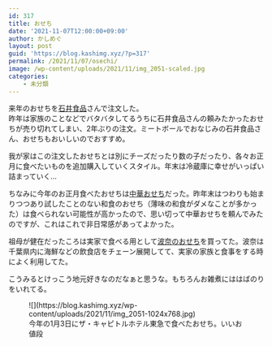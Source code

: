 ```yaml
---
id: 317
title: おせち
date: '2021-11-07T12:00:00+09:00'
author: かしめぐ
layout: post
guid: 'https://blog.kashimg.xyz/?p=317'
permalink: /2021/11/07/osechi/
image: /wp-content/uploads/2021/11/img_2051-scaled.jpg
categories:
    - 未分類
---
```


来年のおせちを[石井食品](https://shop.directishii.net/shop/pages/lp_osechi.aspx)さんで注文した。  
昨年は家族のことなどでバタバタしてるうちに石井食品さんの頼みたかったおせちが売り切れてしまい、2年ぶりの注文。ミートボールでおなじみの石井食品さん、おせちもおいしいのでおすすめ。

我が家はこの注文したおせちとは別にチーズだったり数の子だったり、各々お正月に食べたいものを追加購入していくスタイル。年末は冷蔵庫に幸せがいっぱい詰まっていく…

ちなみに今年のお正月食べたおせちは[中華おせち](https://www.takashimaya.co.jp/shopping/product.html?p_cd=0002002762&sub_cd=001)だった。昨年末はつわりも始まりつつあり試したことのない和食のおせち（薄味の和食がダメなことが多かった）は食べられない可能性が高かったので、思い切って中華おせちを頼んでみたのですが、これはこれで非日常感があってよかった。

祖母が健在だったころは実家で食べる用として[波奈のおせち](https://hana-shop.jp/SHOP/107902/list.html)を買ってた。波奈は千葉県内に海鮮などの飲食店をチェーン展開してて、実家の家族と食事をする時によく利用してた。

こうみるとけっこう地元好きなのだなぁと思うな。もちろんお雑煮にははばのりをいれてる。

<figure class="wp-block-image size-large">![](https://blog.kashimg.xyz/wp-content/uploads/2021/11/img_2051-1024x768.jpg)<figcaption>今年の1月3日にザ・キャピトルホテル東急で食べたおせち。いいお値段</figcaption></figure>